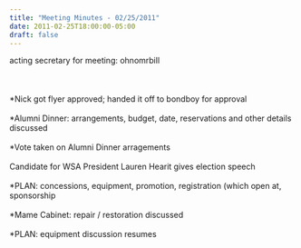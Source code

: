 ```yaml
---
title: "Meeting Minutes - 02/25/2011"
date: 2011-02-25T18:00:00-05:00
draft: false
---
```


acting secretary for meeting: ohnomrbill<br />
<br />
<br />
<br />
*Nick got flyer approved; handed it off to bondboy for approval<br />
<br />
*Alumni Dinner: arrangements, budget, date, reservations and other details discussed<br />
<br />
*Vote taken on Alumni Dinner arragements<br />
<br />
Candidate for WSA President Lauren Hearit gives election speech<br />
<br />
*PLAN: concessions, equipment, promotion, registration (which open at, sponsorship<br />
<br />
*Mame Cabinet: repair / restoration discussed<br />
<br />
*PLAN: equipment discussion resumes<br />

